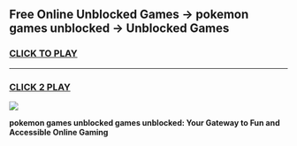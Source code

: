 
## Free Online Unblocked Games → pokemon games unblocked → Unblocked Games
<h3>
<a href="https://premium.freeplayer.one?title=pokemon_games_unblocked&ref=21F">CLICK TO PLAY</a></h3>
<hr>

<h3>
<a href="https://premium.freeplayer.one?title=pokemon_games_unblocked&ref=21F">CLICK 2 PLAY</a>
  
</h3>

<a href="https://premium.freeplayer.one?title=pokemon_games_unblocked&ref=21F/"><img src="https://clearcache.store/games.png"></a>


**pokemon games unblocked games unblocked: Your Gateway to Fun and Accessible Online Gaming**
